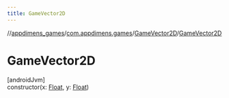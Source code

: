 ```yaml
---
title: GameVector2D
---
```

//[appdimens_games](../../../index.html)/[com.appdimens.games](../index.html)/[GameVector2D](index.html)/[GameVector2D](-game-vector2-d.html)



# GameVector2D



[androidJvm]\
constructor(x: [Float](https://kotlinlang.org/api/core/kotlin-stdlib/kotlin/-float/index.html), y: [Float](https://kotlinlang.org/api/core/kotlin-stdlib/kotlin/-float/index.html))



